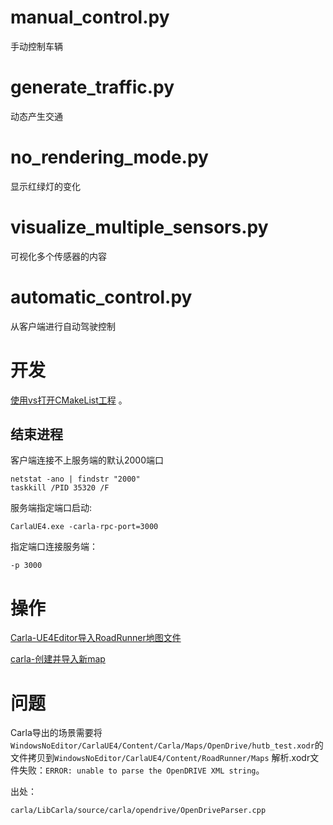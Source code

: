 # manual_control.py
手动控制车辆

# generate_traffic.py
动态产生交通

# no_rendering_mode.py
显示红绿灯的变化

# visualize_multiple_sensors.py 
可视化多个传感器的内容

# automatic_control.py 
从客户端进行自动驾驶控制



# 开发

[使用vs打开CMakeList工程](https://zhuanlan.zhihu.com/p/58353524) 。

## 结束进程

客户端连接不上服务端的默认2000端口
```shell
netstat -ano | findstr "2000"
taskkill /PID 35320 /F
```


服务端指定端口启动:
```shell
CarlaUE4.exe -carla-rpc-port=3000
```
指定端口连接服务端：
```shell
-p 3000
```


# 操作

[Carla-UE4Editor导入RoadRunner地图文件](https://blog.csdn.net/DSK_981029/article/details/124851184)


[carla-创建并导入新map](https://www.jianshu.com/p/69f945188dbb)


# 问题
Carla导出的场景需要将`WindowsNoEditor/CarlaUE4/Content/Carla/Maps/OpenDrive/hutb_test.xodr`的文件拷贝到`WindowsNoEditor/CarlaUE4/Content/RoadRunner/Maps`
解析.xodr文件失败：`ERROR: unable to parse the OpenDRIVE XML string`。

出处：
```shell
carla/LibCarla/source/carla/opendrive/OpenDriveParser.cpp
```
